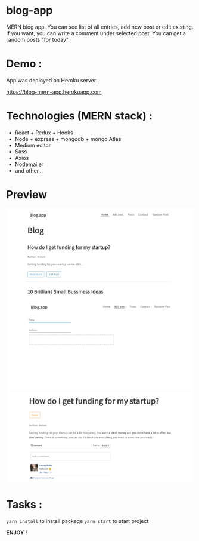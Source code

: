 # blog-app
MERN blog app. You can see list of all entries, add new post or edit existing. If you want, you can write a comment under selected post. You can get a random posts "for today".

# Demo : 
App was deployed on Heroku server:

https://blog-mern-app.herokuapp.com

# Technologies (MERN stack) :
- React + Redux + Hooks
- Node + express + mongodb + mongo Atlas
- Medium editor
- Sass
- Axios
- Nodemailer
- and other...

# Preview
![photo_1](./files/Screen_001.png)
![photo_2](./files/Screen_002.png)
![photo_3](./files/Screen_003.png)

# Tasks :
`yarn install` to install package
`yarn start` to start project 

<b> ENJOY !</b>
